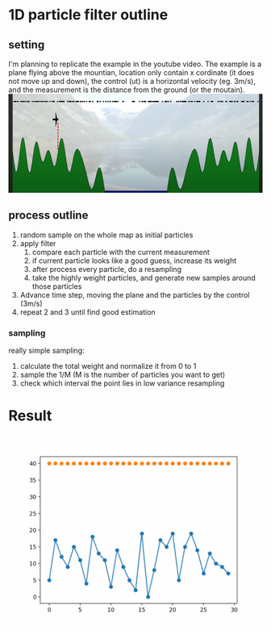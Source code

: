 # 1D particle filter outline

## setting
I'm planning to replicate the example in the youtube video. The example is a plane flying above the mountian, location only contain x cordinate (it does not move up and down), the control (ut) is a horizontal velocity (eg. 3m/s), and the measurement is the distance from the ground (or the moutain). 
![1d_figure](1d_plan_example.png "1d_plan_example")

## process outline 
1. random sample on the whole map as initial particles 
2. apply filter
   1. compare each particle with the current measurement 
   2. if current particle looks like a good guess, increase its weight
   3. after process every particle, do a resampling 
   4. take the highly weight particles, and generate new samples around those particles
3. Advance time step, moving the plane and the particles by the control (3m/s)
4. repeat 2 and 3 until find good estimation


### sampling
really simple sampling:
  1. calculate the total weight and normalize it from 0 to 1
  2. sample the 1/M (M is the number of particles you want to get)
  3. check which interval the point lies in 
low variance resampling

# Result
![1d_git](1d_particle_filter.gif)